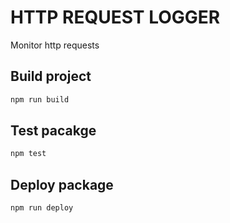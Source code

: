 # HTTP REQUEST LOGGER

Monitor http requests

## Build project

```sh
npm run build
```

## Test pacakge

```sh
npm test
```

## Deploy package

```sh
npm run deploy
```
